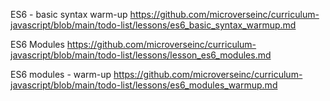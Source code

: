 ES6 - basic syntax warm-up
https://github.com/microverseinc/curriculum-javascript/blob/main/todo-list/lessons/es6_basic_syntax_warmup.md

ES6 Modules
https://github.com/microverseinc/curriculum-javascript/blob/main/todo-list/lessons/lesson_es6_modules.md

ES6 modules - warm-up
https://github.com/microverseinc/curriculum-javascript/blob/main/todo-list/lessons/es6_modules_warmup.md